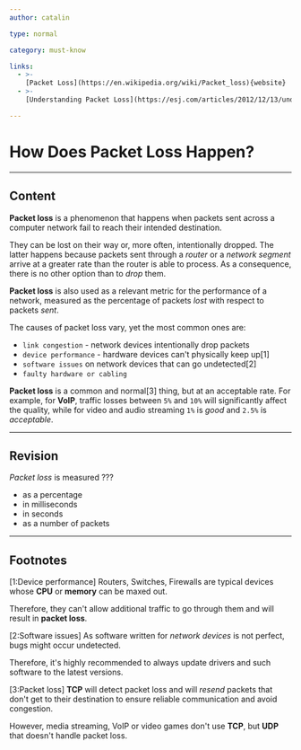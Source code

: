 ```yaml
---
author: catalin

type: normal

category: must-know

links:
  - >-
    [Packet Loss](https://en.wikipedia.org/wiki/Packet_loss){website}
  - >-
    [Understanding Packet Loss](https://esj.com/articles/2012/12/13/understanding-packet-loss.aspx){website}

---
```


# How Does Packet Loss Happen?

---

## Content

**Packet loss** is a phenomenon that happens when packets sent across a computer network fail to reach their intended destination.

They can be lost on their way or, more often, intentionally dropped. The latter happens because packets sent through a *router* or a *network segment* arrive at a greater rate than the router is able to process. As a consequence, there is no other option than to *drop* them.

**Packet loss** is also used as a relevant metric for the performance of a network, measured as the percentage of packets *lost* with respect to packets *sent*.

The causes of packet loss vary, yet the most common ones are:

- `link congestion`  - network devices intentionally drop packets
- `device performance` - hardware devices can't physically keep up[1]
- `software issues` on network devices that can go undetected[2]
- `faulty hardware or cabling`

**Packet loss** is a common and normal[3] thing, but at an acceptable rate. For example, for **VoIP**, traffic losses between `5%` and `10%` will significantly affect the quality, while for video and audio streaming `1%` is *good* and `2.5%` is *acceptable*.

---

## Revision

*Packet loss* is measured ???

- as a percentage
- in milliseconds
- in seconds
- as a number of packets

---

## Footnotes

[1:Device performance]
Routers, Switches, Firewalls are typical devices whose **CPU** or **memory** can be maxed out.

Therefore, they can't allow additional traffic to go through them and will result in **packet loss**.

[2:Software issues]
As software written for *network devices* is not perfect, bugs might occur undetected.

Therefore, it's highly recommended to always update drivers and such software to the latest versions.

[3:Packet loss]
**TCP** will detect packet loss and will *resend* packets that don't get to their destination to ensure reliable communication and avoid congestion.

However, media streaming, VoIP or video games don't use **TCP**, but **UDP** that doesn't handle packet loss.
